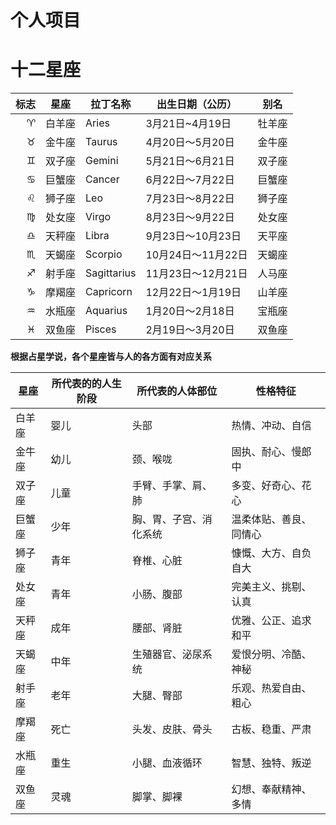 <h1> 个人项目 </h1>



# 十二星座


标志 | 星座 | 拉丁名称 | 出生日期（公历）| 别名
---:|---|---|---|---
♈ | 白羊座 | Aries | 3月21日~4月19日 | 牡羊座
♉ | 金牛座 | Taurus | 4月20日～5月20日 | 金牛座
♊ | 双子座 | Gemini | 5月21日～6月21日 | 双子座
♋ | 巨蟹座 | Cancer | 6月22日～7月22日 | 巨蟹座
♌ | 狮子座 | Leo | 7月23日～8月22日 | 狮子座
♍ | 处女座 | Virgo | 8月23日～9月22日 | 处女座
♎ | 天秤座 | Libra | 9月23日～10月23日 | 天平座
♏ | 天蝎座 | Scorpio | 10月24日～11月22日 | 天蝎座
♐ | 射手座 | Sagittarius | 11月23日～12月21日 | 人马座
♑ | 摩羯座 | Capricorn | 12月22日～1月19日 | 山羊座
♒ | 水瓶座 | Aquarius | 1月20日～2月18日 | 宝瓶座
♓ | 双鱼座 | Pisces | 2月19日～3月20日 | 双鱼座

**根据占星学说，各个星座皆与人的各方面有对应关系**

星座 | 所代表的的人生阶段 | 所代表的人体部位 | 性格特征
---|---|---|---
白羊座 | 婴儿 | 头部 | 热情、冲动、自信
金牛座 | 幼儿 | 颈、喉咙 | 固执、耐心、慢郎中
双子座 | 儿童 | 手臂、手掌、肩、肺 | 多变、好奇心、花心
巨蟹座 | 少年 | 胸、胃、子宫、消化系统 | 温柔体贴、善良、同情心
狮子座 | 青年 | 脊椎、心脏 | 慷慨、大方、自负自大
处女座 | 青年 | 小肠、腹部 | 完美主义、挑剔、认真
天秤座 | 成年 | 腰部、肾脏 | 优雅、公正、追求和平
天蝎座 | 中年 | 生殖器官、泌尿系统 | 爱恨分明、冷酷、神秘
射手座 | 老年 | 大腿、臀部 | 乐观、热爱自由、粗心
摩羯座 | 死亡 | 头发、皮肤、骨头 | 古板、稳重、严肃
水瓶座 | 重生 | 小腿、血液循环 | 智慧、独特、叛逆
双鱼座 | 灵魂 | 脚掌、脚裸 | 幻想、奉献精神、多情
